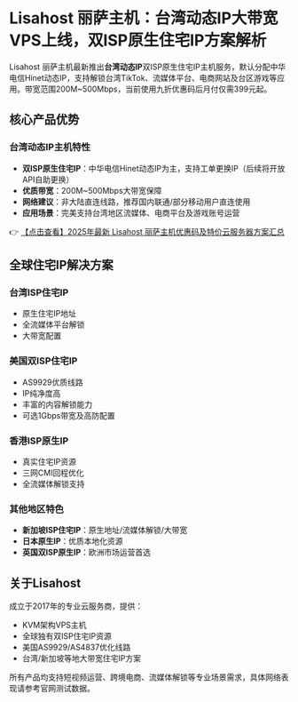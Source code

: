 # Lisahost 丽萨主机：台湾动态IP大带宽VPS上线，双ISP原生住宅IP方案解析

Lisahost 丽萨主机最新推出**台湾动态IP**双ISP原生住宅IP主机服务，默认分配中华电信Hinet动态IP，支持解锁台湾TikTok、流媒体平台、电商网站及台区游戏等应用。带宽范围200M~500Mbps，当前使用九折优惠码后月付仅需399元起。

## 核心产品优势

### 台湾动态IP主机特性
- **双ISP原生住宅IP**：中华电信Hinet动态IP为主，支持工单更换IP（后续将开放API自助更换）
- **优质带宽**：200M~500Mbps大带宽保障
- **网络建议**：非大陆直连线路，推荐国内联通/部分移动用户直连使用
- **应用场景**：完美支持台湾地区流媒体、电商平台及游戏账号运营

👉 [【点击查看】2025年最新 Lisahost 丽萨主机优惠码及特价云服务器方案汇总](https://bit.ly/lisazhuji)

## 全球住宅IP解决方案

### 台湾ISP住宅IP
- 原生住宅IP地址
- 全流媒体平台解锁
- 大带宽配置

### 美国双ISP住宅IP
- AS9929优质线路
- IP纯净度高
- 丰富的内容解锁能力
- 可选1Gbps带宽及高防配置

### 香港ISP原生IP
- 真实住宅IP资源
- 三网CMI回程优化
- 全流媒体解锁支持

### 其他地区特色
- **新加坡ISP住宅IP**：原生地址/流媒体解锁/大带宽
- **日本原生IP**：优质本地化资源
- **英国双ISP原生IP**：欧洲市场运营首选

## 关于Lisahost
成立于2017年的专业云服务商，提供：
- KVM架构VPS主机
- 全球独有双ISP住宅IP资源
- 美国AS9929/AS4837优化线路
- 台湾/新加坡等地大带宽住宅IP方案

所有产品均支持短视频运营、跨境电商、流媒体解锁等专业场景需求，具体网络表现请参考官网测试数据。